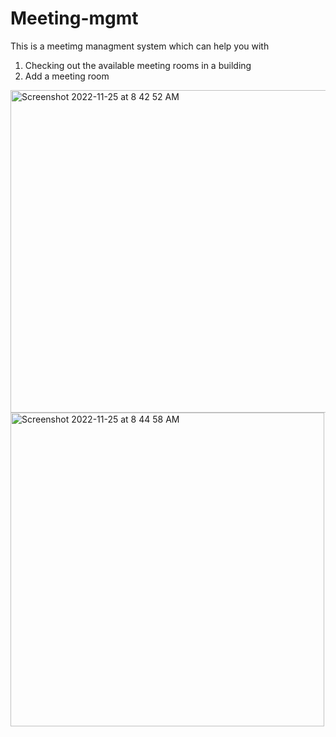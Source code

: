 # Meeting-mgmt

This is a meetimg managment system which can help you with
1. Checking out the available meeting rooms in a building 
2. Add a meeting room 

<img width="516" alt="Screenshot 2022-11-25 at 8 42 52 AM" src="https://user-images.githubusercontent.com/16018506/203893086-ca1b9b40-30ce-4ac9-976d-f24742640fe8.png">
<img width="502" alt="Screenshot 2022-11-25 at 8 44 58 AM" src="https://user-images.githubusercontent.com/16018506/203893241-95b4be5a-7436-4a0e-8ccf-d70404b13635.png">
